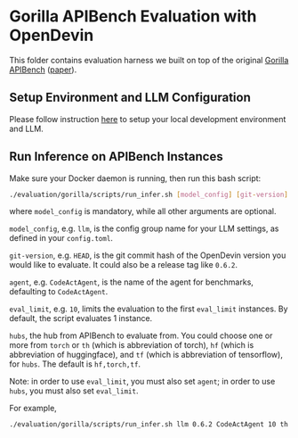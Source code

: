 # Gorilla APIBench Evaluation with OpenDevin

This folder contains evaluation harness we built on top of the original [Gorilla APIBench](https://github.com/ShishirPatil/gorilla) ([paper](https://arxiv.org/pdf/2305.15334)).

## Setup Environment and LLM Configuration

Please follow instruction [here](../README.md#setup) to setup your local development environment and LLM.

## Run Inference on APIBench Instances

Make sure your Docker daemon is running, then run this bash script:

```bash
./evaluation/gorilla/scripts/run_infer.sh [model_config] [git-version] [agent] [eval_limit] [hubs]
```

where `model_config` is mandatory, while all other arguments are optional.

`model_config`, e.g. `llm`, is the config group name for your
LLM settings, as defined in your `config.toml`.

`git-version`, e.g. `HEAD`, is the git commit hash of the OpenDevin version you would
like to evaluate. It could also be a release tag like `0.6.2`.

`agent`, e.g. `CodeActAgent`, is the name of the agent for benchmarks, defaulting
to `CodeActAgent`.

`eval_limit`, e.g. `10`, limits the evaluation to the first `eval_limit` instances.
By default, the script evaluates 1 instance.

`hubs`, the hub from APIBench to evaluate from. You could choose one or more from `torch` or `th` (which is abbreviation of torch), `hf` (which is abbreviation of huggingface), and `tf` (which is abbreviation of tensorflow),  for `hubs`. The default is `hf,torch,tf`.

Note: in order to use `eval_limit`, you must also set `agent`; in order to use `hubs`, you must also set `eval_limit`.

For example,

```bash
./evaluation/gorilla/scripts/run_infer.sh llm 0.6.2 CodeActAgent 10 th
```
